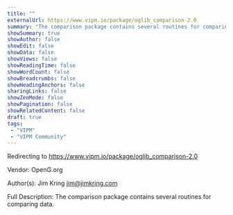 ```yaml
---
title: ""
externalUrl: https://www.vipm.io/package/oglib_comparison-2.0
summary: "The comparison package contains several routines for comparing data.."
showSummary: true
showAuthor: false
showEdit: false
showData: false
showViews: false
showReadingTime: false
showWordCount: false
showBreadcrumbs: false
showHeadingAnchors: false
sharingLinks: false
showZenMode: false
showPagination: false
showRelatedContent: false
draft: true
tags:
 - "VIPM"
 - "VIPM Community"
---
```


Redirecting to https://www.vipm.io/package/oglib_comparison-2.0

Vendor: OpenG.org

Author(s): Jim Kring <jim@jimkring.com>
 
Full Description:
The comparison package contains several routines for comparing data.